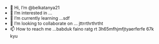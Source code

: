 - 👋 Hi, I’m @belkatanya21
- 👀 I’m interested in ...
- 🌱 I’m currently learning ...sdf
- 💞️ I’m looking to collaborate on ... jttrrthrthrtht
- 📫 How to reach me ...babduk faino ratg rt
 3h65mfhjmfjtyaerferfe 67k kyu
<!--- h356
belkatanya21/belkatanya21 is a ✨ special ✨ repository because its `README.md` (this file) appears on your GitHub profile.
You can click the Preview link to take a look at your changes.
--->
